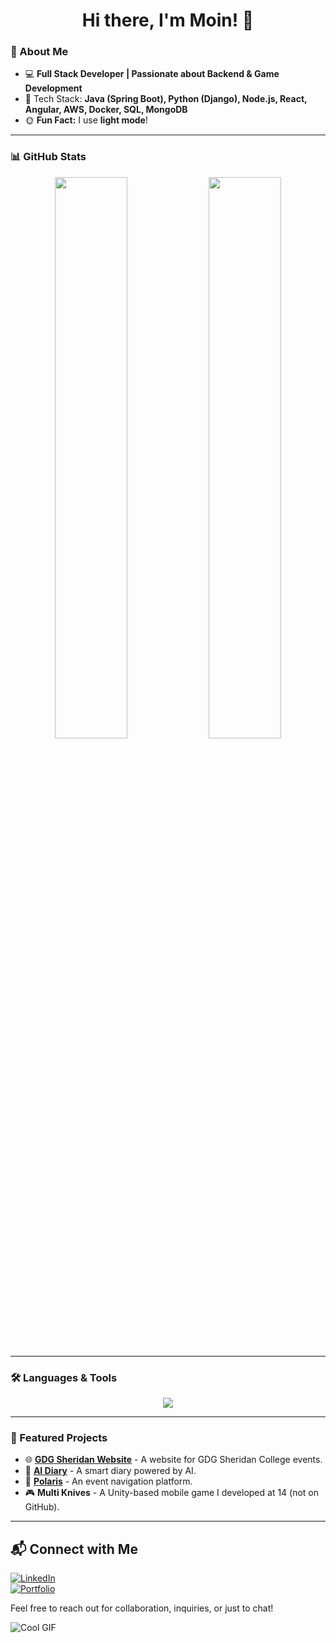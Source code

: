 <h1 align="center">Hi there, I'm Moin! 👋</h1>

### 🚀 About Me

- 💻 **Full Stack Developer | Passionate about Backend & Game Development**
- 🔧 Tech Stack: **Java (Spring Boot), Python (Django), Node.js, React, Angular, AWS, Docker, SQL, MongoDB**
- 🌞 **Fun Fact:** I use **light mode**!

---

### 📊 GitHub Stats

<p align="center">
  <img src="https://github-readme-stats.vercel.app/api?username=moinuddin95&show_icons=true&theme=tokyonight&hide_border=true" width="48%" />
  <img src="https://github-readme-streak-stats.herokuapp.com/?user=moinuddin95&theme=tokyonight&hide_border=true" width="48%" />
</p>

---

### 🛠️ Languages & Tools

<p align="center">
  <img src="https://skillicons.dev/icons?i=java,spring,python,django,nodejs,express,react,angular,aws,docker,mongodb,postgres,git,github,figma,unity" />
</p>

---

### 🎯 Featured Projects

- 🌐 [**GDG Sheridan Website**](https://github.com/moinuddin95/GDG-Sheridan) - A website for GDG Sheridan College events.
- 🤖 [**AI Diary**](https://github.com/moinuddin95/AI-Diary) - A smart diary powered by AI.
- 🚀 [**Polaris**](https://github.com/moinuddin95/Polaris) - An event navigation platform.
- 🎮 **Multi Knives** - A Unity-based mobile game I developed at 14 (not on GitHub).

---


## 📬 Connect with Me  

[![LinkedIn](https://img.shields.io/badge/LinkedIn-0077B5?style=flat&logo=linkedin&logoColor=white)](https://www.linkedin.com/in/moinuddin-shaikh-03d23/)  
[![Portfolio](https://img.shields.io/badge/Portfolio-333333?style=flat&logo=gitbook&logoColor=white)](https://www.moinuddin.tech)

Feel free to reach out for collaboration, inquiries, or just to chat!

![Cool GIF](https://media1.giphy.com/media/v1.Y2lkPTc5MGI3NjExczBzZGh3c2xnazVyY20ydWh4MWRtNnBiOXo3ZHR5empudHFqMHhtdSZlcD12MV9pbnRlcm5hbF9naWZfYnlfaWQmY3Q9Zw/QwCWU8FTmILK97N48k/giphy.gif)

